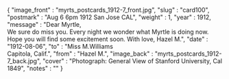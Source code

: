 {
  "image_front" : "myrts_postcards_1912-7_front.jpg",
  "slug" : "card100",
  "postmark" : "Aug 6 6pm 1912 San Jose CAL",
  "weight" : 1,
  "year" : 1912,
  "message" : "Dear Myrtle,<br>We sure do miss you. Every night we wonder what Myrtle is doing now. Hope you will find some excitement soon. With love, Hazel M.",
  "date" : "1912-08-06",
  "to" : "Miss M.Williams<br> Capitola, Calif.",
  "from" : "Hazel M.",
  "image_back" : "myrts_postcards_1912-7_back.jpg",
  "cover" : "Photograph: General View of Stanford University, Cal 1849",
  "notes" : ""
}
